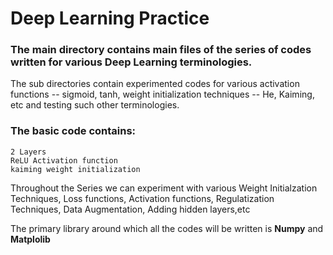 # Deep Learning Practice
### The main directory contains main files of the series of codes written for various Deep Learning terminologies.
The sub directories contain experimented codes for various activation functions -- sigmoid, tanh, weight initialization techniques -- He, Kaiming, etc and testing such other terminologies. 

### The basic code contains:

    2 Layers
    ReLU Activation function
    kaiming weight initialization
    

Throughout the Series we can experiment with various Weight Initialzation Techniques, Loss functions, Activation functions, Regulatization Techniques, Data Augmentation, Adding hidden layers,etc


The primary library around which all the codes will be written is **Numpy** and **Matplolib**
